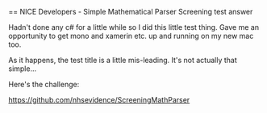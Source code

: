 == NICE Developers - Simple Mathematical Parser Screening test answer

Hadn't done any c# for a little while so I did this little test thing.  Gave me an opportunity to get mono and xamerin etc. up and running on my new mac too.

As it happens, the test title is a little mis-leading. It's not actually that simple...


Here's the challenge:

https://github.com/nhsevidence/ScreeningMathParser


